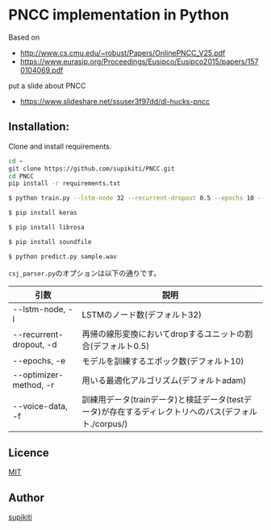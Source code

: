 # PNCC implementation in Python
Based on 
- http://www.cs.cmu.edu/~robust/Papers/OnlinePNCC_V25.pdf
- https://www.eurasip.org/Proceedings/Eusipco/Eusipco2015/papers/1570104069.pdf

put a slide about PNCC
- https://www.slideshare.net/ssuser3f97dd/dl-hucks-pncc

## Installation:
Clone and install requirements.
```bash
cd ~
git clone https://github.com/supikiti/PNCC.git
cd PNCC
pip install -r requirements.txt
```

```bash
$ python train.py --lstm-node 32 --recurrent-dropout 0.5 --epochs 10 --optimizer-method adam
```
```bash
$ pip install keras 
```
```bash
$ pip install librosa 
```
```bash
$ pip install soundfile
```

```bash
$ python predict.py sample.wav
```

`csj_parser.py`のオプションは以下の通りです。

引数 | 説明
-------------|------------
--lstm-node, -l | LSTMのノード数(デフォルト32)
--recurrent-dropout, -d | 再帰の線形変換においてdropするユニットの割合(デフォルト0.5)
--epochs, -e | モデルを訓練するエポック数(デフォルト10)
--optimizer-method, -r | 用いる最適化アルゴリズム(デフォルトadam)
--voice-data, -f | 訓練用データ(trainデータ)と検証データ(testデータ)が存在するディレクトリへのパス(デフォルト./corpus/)


## Licence

[MIT](https://github.com/tcnksm/tool/blob/master/LICENCE)

## Author

[supikiti](https://github.com/supikiti)
